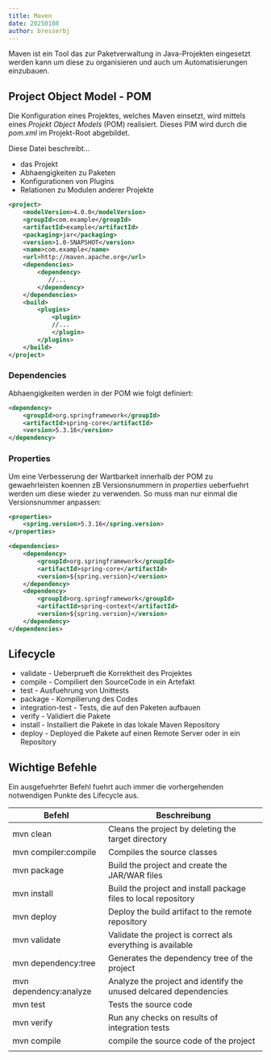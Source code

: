 ```yaml
---
title: Maven
date: 20250108
author: bresserbj
---
```


Maven ist ein Tool das zur Paketverwaltung in Java-Projekten eingesetzt werden kann um diese zu organisieren und auch
um Automatisierungen einzubauen. 

## Project Object Model - POM

Die Konfiguration eines Projektes, welches Maven einsetzt, wird mittels eines _Projekt Object Models_ (POM) realisiert.
Dieses PIM wird durch die _pom.xml_ im Projekt-Root abgebildet. 

Diese Datei beschreibt...

- das Projekt
- Abhaengigkeiten zu Paketen
- Konfigurationen von Plugins
- Relationen zu Modulen anderer Projekte

```xml
<project>
    <modelVersion>4.0.0</modelVersion>
    <groupId>com.example</groupId>
    <artifactId>example</artifactId>
    <packaging>jar</packaging>
    <version>1.0-SNAPSHOT</version>
    <name>com.example</name>
    <url>http://maven.apache.org</url>
    <dependencies>
        <dependency>
           //...
        </dependency>
    </dependencies>
    <build>
        <plugins>
            <plugin>
            //...
            </plugin>
        </plugins>
    </build>
</project>
```

### Dependencies

Abhaengigkeiten werden in der POM wie folgt definiert:

```xml
<dependency>
    <groupId>org.springframework</groupId>
    <artifactId>spring-core</artifactId>
    <version>5.3.16</version>
</dependency>
```

### Properties

Um eine Verbesserung der Wartbarkeit innerhalb der POM zu gewaehrleisten koennen zB Versionsnummern in _properties_ 
ueberfuehrt werden um diese wieder zu verwenden. So muss man nur einmal die Versionsnummer anpassen:

```xml
<properties>
    <spring.version>5.3.16</spring.version>
</properties>

<dependencies>
    <dependency>
        <groupId>org.springframework</groupId>
        <artifactId>spring-core</artifactId>
        <version>${spring.version}</version>
    </dependency>
    <dependency>
        <groupId>org.springframework</groupId>
        <artifactId>spring-context</artifactId>
        <version>${spring.version}</version>
    </dependency>
</dependencies>

```

## Lifecycle

- validate - Ueberprueft die Korrektheit des Projektes
- compile - Compiliert den SourceCode in ein Artefakt
- test - Ausfuehrung von Unittests
- package - Kompilierung des Codes
- integration-test - Tests, die auf den Paketen aufbauen
- verify - Validiert die Pakete
- install - Installiert die Pakete in das lokale Maven Repository
- deploy - Deployed die Pakete auf einen Remote Server oder in ein Repository

## Wichtige Befehle

Ein ausgefuehrter Befehl fuehrt auch immer die vorhergehenden notwendigen Punkte des Lifecycle aus.

| Befehl                   | Beschreibung                                                      |
|--------------------------|-------------------------------------------------------------------|
| mvn clean                | Cleans the project by deleting the target directory               |
| mvn compiler:compile     | Compiles the source classes                                       |
| mvn package              | Build the project and create the JAR/WAR files                    |
| mvn install              | Build the project and install package files to local repository   |
| mvn deploy               | Deploy the build artifact to the remote repository                |
| mvn validate             | Validate the project is correct als everything is available       |
| mvn dependency:tree      | Generates the dependency tree of the project                      |
| mvn dependency:analyze   | Analyze the project and identify the unused delcared dependencies |
| mvn test                 | Tests the source code                                             |
| mvn verify               | Run any checks on results of integration tests                    |
| mvn compile              | compile the source code of the project                            |
|                          |                                                                   |
